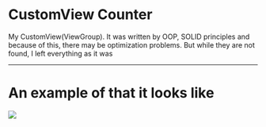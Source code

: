 # CustomView Counter
My CustomView(ViewGroup). It was written by OOP, SOLID principles and because of this, there may be optimization problems. But while they are not found, I left everything as it was

____
# An example of that it looks like
![](https://user-images.githubusercontent.com/55616637/187038483-98fa9e7d-510f-4e11-a205-1273b1489c66.gif)



